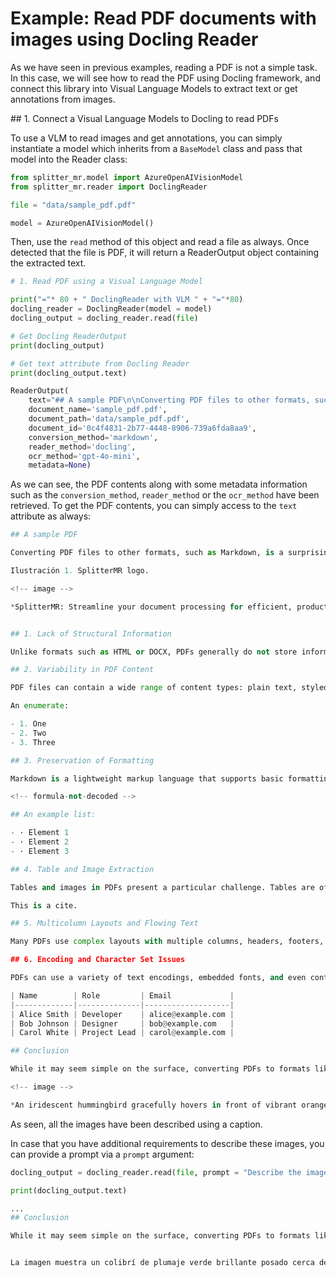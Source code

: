 # **Example:** Read PDF documents with images using Docling Reader

As we have seen in previous examples, reading a PDF is not a simple task. In this case, we will see how to read the PDF using Docling framework, and connect this library into Visual Language Models to extract text or get annotations from images.

## 1. Connect a Visual Language Models to Docling to read PDFs

To use a VLM to read images and get annotations, you can simply instantiate a model which inherits from a `BaseModel` class and pass that model into the Reader class:

```python
from splitter_mr.model import AzureOpenAIVisionModel
from splitter_mr.reader import DoclingReader

file = "data/sample_pdf.pdf"

model = AzureOpenAIVisionModel()
```

Then, use the `read` method of this object and read a file as always. Once detected that the file is PDF, it will return a ReaderOutput object containing the extracted text.

```python
# 1. Read PDF using a Visual Language Model

print("="* 80 + " DoclingReader with VLM " + "="*80)
docling_reader = DoclingReader(model = model)
docling_output = docling_reader.read(file)

# Get Docling ReaderOutput
print(docling_output)

# Get text attribute from Docling Reader
print(docling_output.text)
```
```python
ReaderOutput(
    text="## A sample PDF\n\nConverting PDF files to other formats, such as Markdown, is a surprisingly complex task due to the nature of the PDF format itself . ...", 
    document_name='sample_pdf.pdf', 
    document_path='data/sample_pdf.pdf',
    document_id='0c4f4831-2b77-4448-8906-739a6fda8aa9',
    conversion_method='markdown',
    reader_method='docling',
    ocr_method='gpt-4o-mini',
    metadata=None)
```

As we can see, the PDF contents along with some metadata information such as the `conversion_method`, `reader_method` or the `ocr_method` have been retrieved. To get the PDF contents, you can simply access to the `text` attribute as always:

```python
## A sample PDF

Converting PDF files to other formats, such as Markdown, is a surprisingly complex task due to the nature of the PDF format itself . PDF (Portable Document Format) was designed primarily for preserving the visual layout of documents, making them look the same across different devices and platforms. However, this design goal introduces several challenges when trying to extract and convert the underlying content into a more flexible, structured format like Markdown.

Ilustración 1. SplitterMR logo.

<!-- image -->

*SplitterMR: Streamline your document processing for efficient, production-ready LLM applications.*


## 1. Lack of Structural Information

Unlike formats such as HTML or DOCX, PDFs generally do not store information about the logical structure of the document -such as headings, paragraphs, lists, or tables. Instead, PDFs are often a collection of text blocks, images, and graphical elements placed at specific coordinates on a page. This makes it difficult to accurately infer the intended structure, such as determining what text is a heading versus a regular paragraph.

## 2. Variability in PDF Content

PDF files can contain a wide range of content types: plain text, styled text, images, tables, embedded fonts, and even vector graphics. Some PDFs are generated programmatically and have relatively clean underlying text, while others may be created from scans, resulting in image-based (nonselectable) content that requires OCR (Optical Character Recognition) for extraction. The variability in how PDFs are produced leads to inconsistent results when converting to Markdown.

An enumerate:

- 1. One
- 2. Two
- 3. Three

## 3. Preservation of Formatting

Markdown is a lightweight markup language that supports basic formatting -such as headings, bold, italics, links, images, and lists. However, it does not support all the visual and layout options available in PDF, such as columns, custom fonts, footnotes, floating images, and complex tables. Deciding how (or whether) to preserve these elements can be difficult, and often requires tradeoffs between fidelity and simplicity.

<!-- formula-not-decoded -->

## An example list:

- · Element 1
- · Element 2
- · Element 3

## 4. Table and Image Extraction

Tables and images in PDFs present a particular challenge. Tables are often visually represented using lines and spacing, with no underlying indication that a group of text blocks is actually a table. Extracting these and converting them to Markdown tables (which have a much simpler syntax) is error-prone. Similarly, extracting images from a PDF and re-inserting them in a way that makes sense in Markdown requires careful handling.

This is a cite.

## 5. Multicolumn Layouts and Flowing Text

Many PDFs use complex layouts with multiple columns, headers, footers, or sidebars. Converting these layouts to a single-flowing Markdown document requires decisions about reading order and content hierarchy. It's easy to end up with text in the wrong order or to lose important contextual information.

## 6. Encoding and Character Set Issues

PDFs can use a variety of text encodings, embedded fonts, and even contain nonstandard Unicode characters. Extracting text reliably without corruption or data loss is not always straightforward, especially for documents with special symbols or non-Latin scripts.

| Name        | Role         | Email             |
|-------------|--------------|-------------------|
| Alice Smith | Developer    | alice@example.com |
| Bob Johnson | Designer     | bob@example.com   |
| Carol White | Project Lead | carol@example.com |

## Conclusion

While it may seem simple on the surface, converting PDFs to formats like Markdown involves a series of technical and interpretive challenges. Effective conversion tools must blend text extraction, document analysis, and sometimes machine learning techniques (such as OCR or structure recognition) to produce usable, readable, and faithful Markdown output. As a result, perfect conversion is rarely possible, and manual review and cleanup are often required.

<!-- image -->

*An iridescent hummingbird gracefully hovers in front of vibrant orange flowers, showcasing the beauty of nature in perfect harmony.*
```

As seen, all the images have been described using a caption. 

In case that you have additional requirements to describe these images, you can provide a prompt via a `prompt` argument:

```python
docling_output = docling_reader.read(file, prompt = "Describe the image briefly in Spanish.")

print(docling_output.text)
```
```python
...
## Conclusion

While it may seem simple on the surface, converting PDFs to formats like Markdown involves a series of technical and interpretive challenges. Effective conversion tools must blend text extraction, document analysis, and sometimes machine learning techniques (such as OCR or structure recognition) to produce usable, readable, and faithful Markdown output. As a result, perfect conversion is rarely possible, and manual review and cleanup are often required.


La imagen muestra un colibrí de plumaje verde brillante posado cerca de una flor naranja. El colibrí se encuentra en vuelo, con sus alas extendidas, mientras recoge néctar de la flor. El fondo es difuso, lo que resalta la belleza del ave y la flor.
```